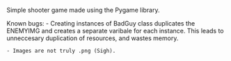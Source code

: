 Simple shooter game made using the Pygame library.

Known bugs:
	- Creating instances of BadGuy class duplicates the ENEMYIMG and creates a separate varibale for each instance. 
	  This leads to unneccesary duplication of resources, and wastes memory. 

	- Images are not truly .png (Sigh).

	